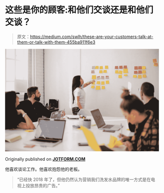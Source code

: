 # 这些是你的顾客:和他们交谈还是和他们交谈？

> 原文：<https://medium.com/swlh/these-are-your-customers-talk-at-them-or-talk-with-them-455ba911f6e3>

![](img/f64a077a21ec80f063ce36df41c39205.png)

Originally published on [**JOTFORM.COM**](http://jotform.com)

他喜欢谈论工作。他喜欢抱怨他的老板。

> “已经快 2018 年了，但他仍然认为营销我们洗发水品牌的唯一方式是在电视上投放昂贵的广告。”